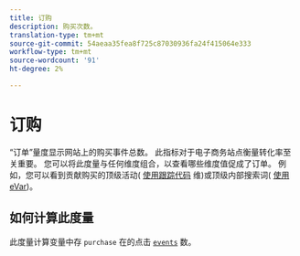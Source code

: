 ```yaml
---
title: 订购
description: 购买次数。
translation-type: tm+mt
source-git-commit: 54aeaa35fea8f725c87030936fa24f415064e333
workflow-type: tm+mt
source-wordcount: '91'
ht-degree: 2%

---
```



# 订购

“订单”量度显示网站上的购买事件总数。 此指标对于电子商务站点衡量转化率至关重要。 您可以将此度量与任何维度组合，以查看哪些维度值促成了订单。 例如，您可以看到贡献购买的顶级活动( [使用跟踪代码](../dimensions/tracking-code.md) 维)或顶级内部搜索词( [使用eVar](../dimensions/evar.md))。

## 如何计算此度量

此度量计算变量中存 `purchase` 在的点击 [`events`](/help/implement/vars/page-vars/events/events-overview.md) 数。
